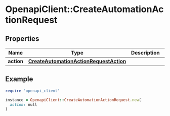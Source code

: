 # OpenapiClient::CreateAutomationActionRequest

## Properties

| Name | Type | Description | Notes |
| ---- | ---- | ----------- | ----- |
| **action** | [**CreateAutomationActionRequestAction**](CreateAutomationActionRequestAction.md) |  |  |

## Example

```ruby
require 'openapi_client'

instance = OpenapiClient::CreateAutomationActionRequest.new(
  action: null
)
```

